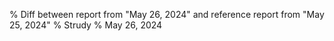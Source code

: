 % Diff between report from "May 26, 2024" and reference report from "May 25, 2024"
% Strudy
% May 26, 2024


